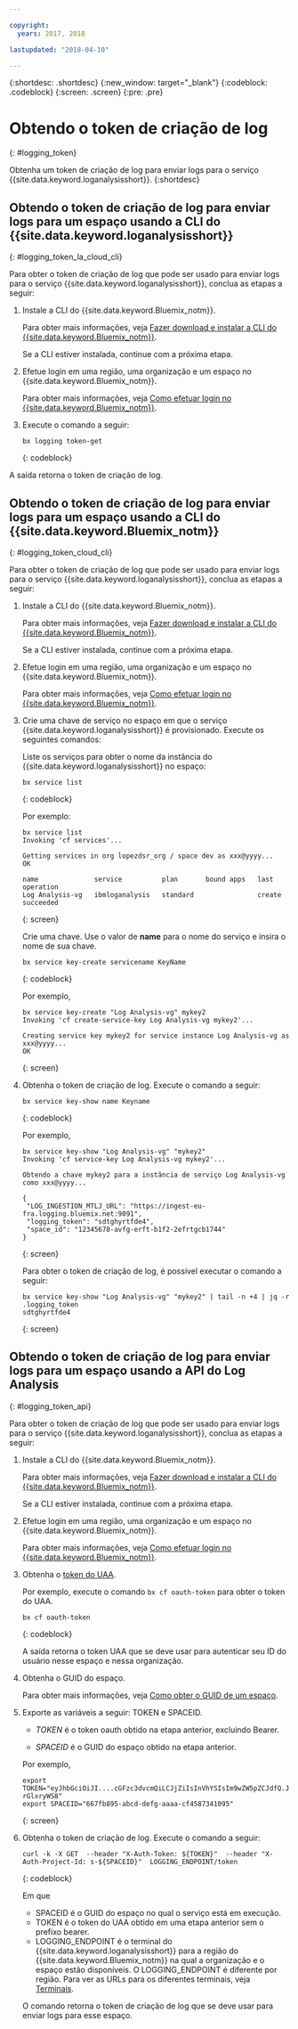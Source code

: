 ```yaml
---

copyright:
  years: 2017, 2018

lastupdated: "2018-04-10"

---
```


{:shortdesc: .shortdesc}
{:new_window: target="_blank"}
{:codeblock: .codeblock}
{:screen: .screen}
{:pre: .pre}


# Obtendo o token de criação de log
{: #logging_token}

Obtenha um token de criação de log para enviar logs para o serviço {{site.data.keyword.loganalysisshort}}. 
{:shortdesc}


## Obtendo o token de criação de log para enviar logs para um espaço usando a CLI do {{site.data.keyword.loganalysisshort}} 
{: #logging_token_la_cloud_cli}

Para obter o token de criação de log que pode ser usado para enviar logs para o serviço {{site.data.keyword.loganalysisshort}}, conclua as etapas a seguir:

1. Instale a CLI do {{site.data.keyword.Bluemix_notm}}.

   Para obter mais informações, veja [Fazer download e instalar a CLI do {{site.data.keyword.Bluemix_notm}}](/docs/cli/reference/bluemix_cli/download_cli.html#download_install).
   
   Se a CLI estiver instalada, continue com a próxima etapa.
    
2. Efetue login em uma região, uma organização e um espaço no {{site.data.keyword.Bluemix_notm}}. 

    Para obter mais informações, veja [Como efetuar login no {{site.data.keyword.Bluemix_notm}}](/docs/services/CloudLogAnalysis/qa/cli_qa.html#login).
	
3. Execute o comando a seguir:

    ```
	bx logging token-get
	```
	{: codeblock}

A saída retorna o token de criação de log.


## Obtendo o token de criação de log para enviar logs para um espaço usando a CLI do {{site.data.keyword.Bluemix_notm}} 
{: #logging_token_cloud_cli}

Para obter o token de criação de log que pode ser usado para enviar logs para o serviço {{site.data.keyword.loganalysisshort}}, conclua as etapas a seguir:

1. Instale a CLI do {{site.data.keyword.Bluemix_notm}}.

   Para obter mais informações, veja [Fazer download e instalar a CLI do {{site.data.keyword.Bluemix_notm}}](/docs/cli/reference/bluemix_cli/download_cli.html#download_install).
   
   Se a CLI estiver instalada, continue com a próxima etapa.
    
2. Efetue login em uma região, uma organização e um espaço no {{site.data.keyword.Bluemix_notm}}. 

    Para obter mais informações, veja [Como efetuar login no {{site.data.keyword.Bluemix_notm}}](/docs/services/CloudLogAnalysis/qa/cli_qa.html#login).
	
3. Crie uma chave de serviço no espaço em que o serviço {{site.data.keyword.loganalysisshort}} é provisionado. Execute os seguintes comandos:

    Liste os serviços para obter o nome da instância do {{site.data.keyword.loganalysisshort}} no espaço:
	
    ```
	bx service list
	```
	{: codeblock}
	
	Por exemplo:
	
	```
	bx service list
    Invoking 'cf services'...

    Getting services in org lopezdsr_org / space dev as xxx@yyyy...
    OK

    name              service          plan       bound apps   last operation
    Log Analysis-vg   ibmloganalysis   standard                create succeeded
    ```
	{: screen}
	
	Crie uma chave. Use o valor de **name** para o nome do serviço e insira o nome de sua chave.
	
	```
	bx service key-create servicename KeyName 
	```
	{: codeblock}
	
	Por exemplo,
	
	```
	bx service key-create "Log Analysis-vg" mykey2
    Invoking 'cf create-service-key Log Analysis-vg mykey2'...

    Creating service key mykey2 for service instance Log Analysis-vg as xxx@yyyy...
    OK
    ```
	{: screen}
	
4. Obtenha o token de criação de log. Execute o comando a seguir:
	
	```
	bx service key-show name Keyname
	```
	{: codeblock}
	
	Por exemplo, 
	
	```
	bx service key-show "Log Analysis-vg" "mykey2" 
    Invoking 'cf service-key Log Analysis-vg mykey2'...

    Obtendo a chave mykey2 para a instância de serviço Log Analysis-vg como xxx@yyyy...

    {
     "LOG_INGESTION_MTLJ_URL": "https://ingest-eu-fra.logging.bluemix.net:9091",
     "logging_token": "sdtghyrtfde4",
     "space_id": "12345678-avfg-erft-b1f2-2efrtgcb1744"
    }
    ```
	{: screen}
	
	Para obter o token de criação de log, é possível executar o comando a seguir:
	
	```
	bx service key-show "Log Analysis-vg" "mykey2" | tail -n +4 | jq -r .logging_token
    sdtghyrtfde4
	```
	{: screen}


	
## Obtendo o token de criação de log para enviar logs para um espaço usando a API do Log Analysis
{: #logging_token_api}


Para obter o token de criação de log que pode ser usado para enviar logs para o serviço {{site.data.keyword.loganalysisshort}}, conclua as etapas a seguir:

1. Instale a CLI do {{site.data.keyword.Bluemix_notm}}.

   Para obter mais informações, veja [Fazer download e instalar a CLI do {{site.data.keyword.Bluemix_notm}}](/docs/cli/reference/bluemix_cli/download_cli.html#download_install).
   
   Se a CLI estiver instalada, continue com a próxima etapa.
    
2. Efetue login em uma região, uma organização e um espaço no {{site.data.keyword.Bluemix_notm}}. 

    Para obter mais informações, veja [Como efetuar login no {{site.data.keyword.Bluemix_notm}}](/docs/services/CloudLogAnalysis/qa/cli_qa.html#login).
	
3. Obtenha o [token do UAA](/docs/services/CloudLogAnalysis/security/auth_uaa.html#uaa_cli).

    Por exemplo, execute o comando `bx cf oauth-token` para obter o token do UAA.

    ```
	bx cf oauth-token
	```
	{: codeblock}
	
	A saída retorna o token UAA que se deve usar para autenticar seu ID do usuário nesse espaço e nessa organização.

4. Obtenha o GUID do espaço.

   Para obter mais informações, veja [Como obter o GUID de um espaço](/docs/services/CloudLogAnalysis/qa/cli_qa.html#space_guid).  
	
5. Exporte as variáveis a seguir: TOKEN e SPACEID.

    * *TOKEN* é o token oauth obtido na etapa anterior, excluindo Bearer.
	
	* *SPACEID* é o GUID do espaço obtido na etapa anterior. 
		
	Por exemplo,
	
	```
	export TOKEN="eyJhbGciOiJI....cGFzc3dvcmQiLCJjZiIsInVhYSIsIm9wZW5pZCJdfQ.JaoaVudG4jqjeXz6q3JQL_SJJfoIFvY8m-rGlxryWS8"
	export SPACEID="667fb895-abcd-defg-aaaa-cf4587341095"
	```
	{: screen}
	
6. Obtenha o token de criação de log. Execute o comando a seguir:
 
    ```
	curl -k -X GET  --header "X-Auth-Token: ${TOKEN}"  --header "X-Auth-Project-Id: s-${SPACEID}"  LOGGING_ENDPOINT/token
    ```
    {: codeblock}	
	
	Em que
	* SPACEID é o GUID do espaço no qual o serviço está em execução.
	* TOKEN é o token do UAA obtido em uma etapa anterior sem o prefixo bearer.
	* LOGGING_ENDPOINT é o terminal do {{site.data.keyword.loganalysisshort}} para a região do {{site.data.keyword.Bluemix_notm}} na qual a organização e o espaço estão disponíveis. O LOGGING_ENDPOINT é diferente por região. Para ver as URLs para os diferentes terminais, veja [Terminais](/docs/services/CloudLogAnalysis/manage_logs.html#endpoints).
	
    O comando retorna o token de criação de log que se deve usar para enviar logs para esse espaço.
	
